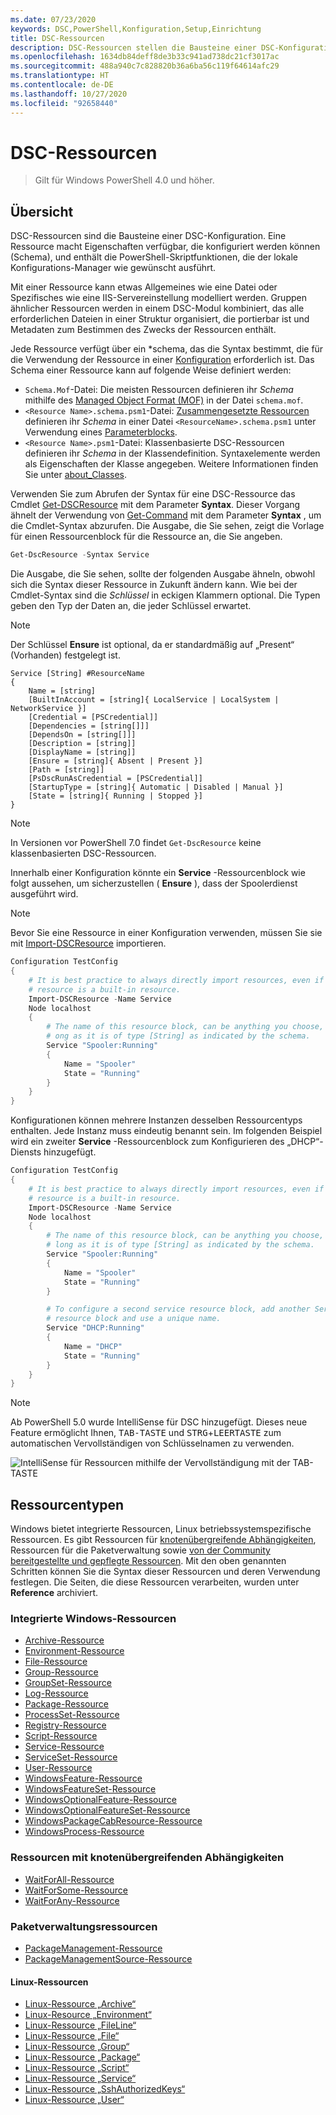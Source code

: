 ```yaml
---
ms.date: 07/23/2020
keywords: DSC,PowerShell,Konfiguration,Setup,Einrichtung
title: DSC-Ressourcen
description: DSC-Ressourcen stellen die Bausteine einer DSC-Konfiguration dar. Eine Ressource macht Eigenschaften verfügbar, die konfiguriert werden können (Schema), und enthält die PowerShell-Skriptfunktionen, die vom LCM zum Anwenden der Konfiguration verwendet werden.
ms.openlocfilehash: 1634db84deff8de3b33c941ad738dc21cf3017ac
ms.sourcegitcommit: 488a940c7c828820b36a6ba56c119f64614afc29
ms.translationtype: HT
ms.contentlocale: de-DE
ms.lasthandoff: 10/27/2020
ms.locfileid: "92658440"
---
```

# <a name="dsc-resources"></a>DSC-Ressourcen

> Gilt für Windows PowerShell 4.0 und höher.

## <a name="overview"></a>Übersicht

DSC-Ressourcen sind die Bausteine einer DSC-Konfiguration. Eine Ressource macht Eigenschaften verfügbar, die konfiguriert werden können (Schema), und enthält die PowerShell-Skriptfunktionen, die der lokale Konfigurations-Manager wie gewünscht ausführt.

Mit einer Ressource kann etwas Allgemeines wie eine Datei oder Spezifisches wie eine IIS-Servereinstellung modelliert werden. Gruppen ähnlicher Ressourcen werden in einem DSC-Modul kombiniert, das alle erforderlichen Dateien in einer Struktur organisiert, die portierbar ist und Metadaten zum Bestimmen des Zwecks der Ressourcen enthält.

Jede Ressource verfügt über ein *schema, das die Syntax bestimmt, die für die Verwendung der Ressource in einer [Konfiguration](../configurations/configurations.md) erforderlich ist. Das Schema einer Ressource kann auf folgende Weise definiert werden:

- `Schema.Mof`-Datei: Die meisten Ressourcen definieren ihr _Schema_ mithilfe des [Managed Object Format (MOF)](/windows/desktop/wmisdk/managed-object-format--mof-) in der Datei `schema.mof`.
- `<Resource Name>.schema.psm1`-Datei: [Zusammengesetzte Ressourcen](../configurations/compositeConfigs.md) definieren ihr _Schema_ in einer Datei `<ResourceName>.schema.psm1` unter Verwendung eines [Parameterblocks](/powershell/module/microsoft.powershell.core/about/about_functions#functions-with-parameters).
- `<Resource Name>.psm1`-Datei: Klassenbasierte DSC-Ressourcen definieren ihr _Schema_ in der Klassendefinition. Syntaxelemente werden als Eigenschaften der Klasse angegeben. Weitere Informationen finden Sie unter [about_Classes](/powershell/module/psdesiredstateconfiguration/about/about_classes_and_dsc).

Verwenden Sie zum Abrufen der Syntax für eine DSC-Ressource das Cmdlet [Get-DSCResource](/powershell/module/PSDesiredStateConfiguration/Get-DscResource) mit dem Parameter **Syntax**. Dieser Vorgang ähnelt der Verwendung von [Get-Command](/powershell/module/microsoft.powershell.core/get-command) mit dem Parameter **Syntax** , um die Cmdlet-Syntax abzurufen. Die Ausgabe, die Sie sehen, zeigt die Vorlage für einen Ressourcenblock für die Ressource an, die Sie angeben.

```powershell
Get-DscResource -Syntax Service
```

Die Ausgabe, die Sie sehen, sollte der folgenden Ausgabe ähneln, obwohl sich die Syntax dieser Ressource in Zukunft ändern kann. Wie bei der Cmdlet-Syntax sind die _Schlüssel_ in eckigen Klammern optional. Die Typen geben den Typ der Daten an, die jeder Schlüssel erwartet.

> [!NOTE]
> Der Schlüssel **Ensure** ist optional, da er standardmäßig auf „Present“ (Vorhanden) festgelegt ist.

```output
Service [String] #ResourceName
{
    Name = [string]
    [BuiltInAccount = [string]{ LocalService | LocalSystem | NetworkService }]
    [Credential = [PSCredential]]
    [Dependencies = [string[]]]
    [DependsOn = [string[]]]
    [Description = [string]]
    [DisplayName = [string]]
    [Ensure = [string]{ Absent | Present }]
    [Path = [string]]
    [PsDscRunAsCredential = [PSCredential]]
    [StartupType = [string]{ Automatic | Disabled | Manual }]
    [State = [string]{ Running | Stopped }]
}
```

> [!NOTE]
> In Versionen vor PowerShell 7.0 findet `Get-DscResource` keine klassenbasierten DSC-Ressourcen.

Innerhalb einer Konfiguration könnte ein **Service** -Ressourcenblock wie folgt aussehen, um sicherzustellen ( **Ensure** ), dass der Spoolerdienst ausgeführt wird.

> [!NOTE]
> Bevor Sie eine Ressource in einer Konfiguration verwenden, müssen Sie sie mit [Import-DSCResource](../configurations/import-dscresource.md) importieren.

```powershell
Configuration TestConfig
{
    # It is best practice to always directly import resources, even if the
    # resource is a built-in resource.
    Import-DSCResource -Name Service
    Node localhost
    {
        # The name of this resource block, can be anything you choose, as l
        # ong as it is of type [String] as indicated by the schema.
        Service "Spooler:Running"
        {
            Name = "Spooler"
            State = "Running"
        }
    }
}
```

Konfigurationen können mehrere Instanzen desselben Ressourcentyps enthalten. Jede Instanz muss eindeutig benannt sein. Im folgenden Beispiel wird ein zweiter **Service** -Ressourcenblock zum Konfigurieren des „DHCP“-Diensts hinzugefügt.

```powershell
Configuration TestConfig
{
    # It is best practice to always directly import resources, even if the
    # resource is a built-in resource.
    Import-DSCResource -Name Service
    Node localhost
    {
        # The name of this resource block, can be anything you choose, as
        # long as it is of type [String] as indicated by the schema.
        Service "Spooler:Running"
        {
            Name = "Spooler"
            State = "Running"
        }

        # To configure a second service resource block, add another Service
        # resource block and use a unique name.
        Service "DHCP:Running"
        {
            Name = "DHCP"
            State = "Running"
        }
    }
}
```

> [!NOTE]
> Ab PowerShell 5.0 wurde IntelliSense für DSC hinzugefügt. Dieses neue Feature ermöglicht Ihnen, <kbd>TAB-TASTE</kbd> und <kbd>STRG</kbd>+<kbd>LEERTASTE</kbd> zum automatischen Vervollständigen von Schlüsselnamen zu verwenden.

![IntelliSense für Ressourcen mithilfe der Vervollständigung mit der TAB-TASTE](media/resources/resource-tabcompletion.png)

## <a name="types-of-resources"></a>Ressourcentypen

Windows bietet integrierte Ressourcen, Linux betriebssystemspezifische Ressourcen. Es gibt Ressourcen für [ knotenübergreifende Abhängigkeiten](../configurations/crossNodeDependencies.md), Ressourcen für die Paketverwaltung sowie [von der Community bereitgestellte und gepflegte Ressourcen](https://github.com/dsccommunity). Mit den oben genannten Schritten können Sie die Syntax dieser Ressourcen und deren Verwendung festlegen. Die Seiten, die diese Ressourcen verarbeiten, wurden unter **Reference** archiviert.

### <a name="windows-built-in-resources"></a>Integrierte Windows-Ressourcen

- [Archive-Ressource](../reference/resources/windows/archiveResource.md)
- [Environment-Ressource](../reference/resources/windows/environmentResource.md)
- [File-Ressource](../reference/resources/windows/fileResource.md)
- [Group-Ressource](../reference/resources/windows/groupResource.md)
- [GroupSet-Ressource](../reference/resources/windows/groupSetResource.md)
- [Log-Ressource](../reference/resources/windows/logResource.md)
- [Package-Ressource](../reference/resources/windows/packageResource.md)
- [ProcessSet-Ressource](../reference/resources/windows/ProcessSetResource.md)
- [Registry-Ressource](../reference/resources/windows/registryResource.md)
- [Script-Ressource](../reference/resources/windows/scriptResource.md)
- [Service-Ressource](../reference/resources/windows/serviceResource.md)
- [ServiceSet-Ressource](../reference/resources/windows/serviceSetResource.md)
- [User-Ressource](../reference/resources/windows/userResource.md)
- [WindowsFeature-Ressource](../reference/resources/windows/windowsFeatureResource.md)
- [WindowsFeatureSet-Ressource](../reference/resources/windows/windowsFeatureSetResource.md)
- [WindowsOptionalFeature-Ressource](../reference/resources/windows/windowsOptionalFeatureResource.md)
- [WindowsOptionalFeatureSet-Ressource](../reference/resources/windows/windowsOptionalFeatureSetResource.md)
- [WindowsPackageCabResource-Ressource](../reference/resources/windows/windowsPackageCabResource.md)
- [WindowsProcess-Ressource](../reference/resources/windows/windowsProcessResource.md)

### <a name="cross-node-dependency-resources"></a>Ressourcen mit knotenübergreifenden Abhängigkeiten

- [WaitForAll-Ressource](../reference/resources/windows/waitForAllResource.md)
- [WaitForSome-Ressource](../reference/resources/windows/waitForSomeResource.md)
- [WaitForAny-Ressource](../reference/resources/windows/waitForAnyResource.md)

### <a name="package-management-resources"></a>Paketverwaltungsressourcen

- [PackageManagement-Ressource](../reference/resources/packagemanagement/PackageManagementDscResource.md)
- [PackageManagementSource-Ressource](../reference/resources/packagemanagement/PackageManagementSourceDscResource.md)

#### <a name="linux-resources"></a>Linux-Ressourcen

- [Linux-Ressource „Archive“](../reference/resources/linux/lnxArchiveResource.md)
- [Linux-Resource „Environment“](../reference/resources/linux/lnxEnvironmentResource.md)
- [Linux-Ressource „FileLine“](../reference/resources/linux/lnxFileLineResource.md)
- [Linux-Ressource „File“](../reference/resources/linux/lnxFileResource.md)
- [Linux-Ressource „Group“](../reference/resources/linux/lnxGroupResource.md)
- [Linux-Ressource „Package“](../reference/resources/linux/lnxPackageResource.md)
- [Linux-Ressource „Script“](../reference/resources/linux/lnxScriptResource.md)
- [Linux-Ressource „Service“](../reference/resources/linux/lnxServiceResource.md)
- [Linux-Ressource „SshAuthorizedKeys“](../reference/resources/linux/lnxSshAuthorizedKeysResource.md)
- [Linux-Ressource „User“](../reference/resources/linux/lnxUserResource.md)
